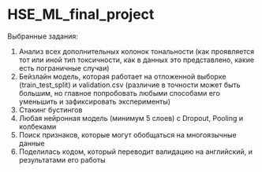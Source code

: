 # HSE_ML_final_project
Выбранные задания:
1) Анализ всех дополнительных колонок тональности (как проявляется тот или иной тип токсичности, как в данных это представлено, какие есть пограничные случаи)
2) Бейзлайн модель, которая работает на отложенной выборке (train_test_split) и validation.csv (различие в точности может быть большим, но главное попробовать любыми способами его уменьшить и зафиксировать эксперименты)
3) Стакинг бустингов
4) Любая нейронная модель (минимум 5 слоев) с Dropout, Pooling и колбеками
5) Поиск признаков, которые могут обобщаться на многоязычные данные 
6) Поделилась кодом, который переводит валидацию на английский, и результатами его работы
